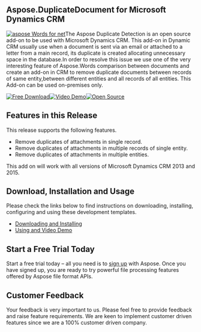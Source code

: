 ## Aspose.DuplicateDocument for Microsoft Dynamics CRM

[![aspose Words for net](http://www.aspose.com/blogs/wp-content/uploads/2013/09/aspose-Words-for-net-e1378287014402.png "Aspose.Words for .NET logo")](https://www.aspose.com/products/words/net)The Aspose Duplicate Detection is an open source add-on to be used with Microsoft Dynamics CRM. This add-on in Dynamic CRM usually use when a document is sent via an email or attached to a letter from a main record, its duplicate is created allocating unnecessary space in the database.In order to resolve this issue we use one of the very interesting feature of Aspose.Words comparison between documents and create an add-on in CRM to remove duplicate documents between records of same entity,between different entities and all records of all entities. This Add-on can be used on-premises only.

[![Free Download](http://cdn.aspose.com/Images/marketplace/free-download-icon-aspose-mp.png "Free Download - Aspose .NET Duplicate Detection")](https://asposenetcrm.codeplex.com/releases/view/615746 "Free Download - Aspose .NET Duplicate Detection")[![Video Demo](http://cdn.aspose.com/Images/marketplace/video-demo-icon-aspose-mp.png)](https://www.youtube.com/watch?v=vdgmL4v2RYc "Video Demo - Aspose .NET Duplicate Detection")[![Open Source](http://cdn.aspose.com/Images/marketplace/open-source-icon-aspose-mp.png "Source Code - Aspose .NET Duplicate Detection")](https://asposenetcrm.codeplex.com/SourceControl/latest#Aspose.DuplicateDocument/ "Source Code - Aspose .NET Duplicate Detection")

## Features in this Release

This release supports the following features.

*   Remove duplicates of attachments in single record.
*   Remove duplicates of attachments in multiple records of single entity.
*   Remove duplicates of attachments in multiple entities.

This add on will work with all versions of Microsoft Dynamics CRM 2013 and 2015.

## Download, Installation and Usage

Please check the links below to find instructions on downloading, installing, configuring and using these development templates.

*   [Downloading and Installing](https://docs.aspose.com//display/wordsnet/5.4.2.1+Downloading,Installing+or+Uninstalling)
*   [Using and Video Demo](https://docs.aspose.com//display/wordsnet/5.4.2.2+Using+and+Video+Demo)

## Start a Free Trial Today

Start a free trial today – all you need is to [sign up](https://idsrv.asposeptyltd.com/identity/signup?clientId=prod.community.aspose) with Aspose. Once you have signed up, you are ready to try powerful file processing features offered by Aspose file format APIs.

## Customer Feedback

Your feedback is very important to us. Please feel free to provide feedback and raise feature requirements. We are keen to implement customer driven features since we are a 100% customer driven company.

